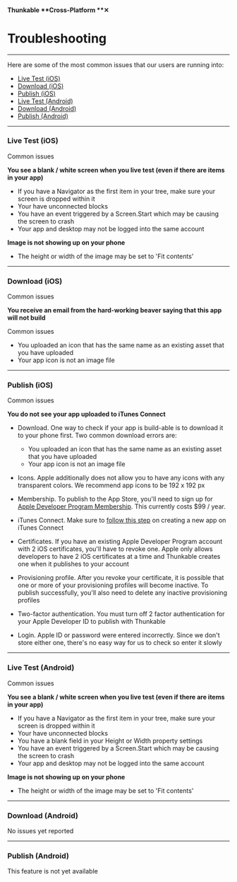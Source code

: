 #### Thunkable **Cross-Platform **✕

# Troubleshooting

---

Here are some of the most common issues that our users are running into:

* [Live Test \(iOS\)](#live-test-ios)
* [Download \(iOS\)](#download-ios)
* [Publish \(iOS\)](#publish-ios)
* [Live Test \(Android\)](#live-test-android)
* [Download \(Android\)](#download-android)
* [Publish \(Android\)](#publish-android)

---

### Live Test \(iOS\)

Common issues

**You see a blank / white screen when you live test \(even if there are items in your app\)**

* If you have a Navigator as the first item in your tree, make sure your screen is dropped within it
* Your have unconnected blocks
* You have an event triggered by a Screen.Start which may be causing the screen to crash
* Your app and desktop may not be logged into the same account

**Image is not showing up on your phone**

* The height or width of the image may be set to 'Fit contents'

---

### Download \(iOS\)

Common issues

**You receive an email from the hard-working beaver saying that this app will not build**

Common issues

* You uploaded an icon that has the same name as an existing asset that you have uploaded
* Your app icon is not an image file

---

### Publish \(iOS\)

Common issues

**You do not see your app uploaded to iTunes Connect**

* Download. One way to check if your app is build-able is to download it to your phone first. Two common download errors are:
  * You uploaded an icon that has the same name as an existing asset that you have uploaded
  * Your app icon is not an image file

* Icons. Apple additionally does not allow you to have any icons with any transparent colors. We recommend app icons to be 192 x 192 px
* Membership. To publish to the App Store, you'll need to sign up for [Apple Developer Program Membership](https://developer.apple.com/programs/). This currently costs $99 / year.
* iTunes Connect. Make sure to [follow this step](#step-③--create-a-new-app-in-itunes-connect) on creating a new app on iTunes Connect
* Certificates. If you have an existing Apple Developer Program account with 2 iOS certificates, you'll have to revoke one. Apple only allows developers to have 2 iOS certificates at a time and Thunkable creates one when it publishes to your account
* Provisioning profile. After you revoke your certificate, it is possible that one or more of your provisioning profiles will become inactive.  To publish successfully, you'll also need to delete any inactive provisioning profiles
* Two-factor authentication. You must turn off 2 factor authentication for your Apple Developer ID to publish with Thunkable
* Login. Apple ID or password were entered incorrectly.  Since we don't store either one, there's no easy way for us to check so enter it slowly

---

### Live Test \(Android\)

Common issues

**You see a blank / white screen when you live test \(even if there are items in your app\)**

* If you have a Navigator as the first item in your tree, make sure your screen is dropped within it
* Your have unconnected blocks
* You have a blank field in your Height or Width property settings
* You have an event triggered by a Screen.Start which may be causing the screen to crash
* Your app and desktop may not be logged into the same account

**Image is not showing up on your phone**

* The height or width of the image may be set to 'Fit contents'

---

### Download \(Android\)

No issues yet reported

---

### Publish \(Android\)

This feature is not yet available


